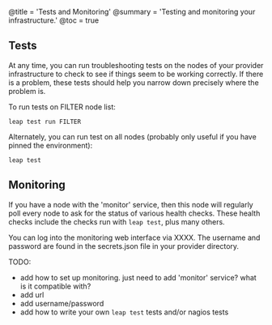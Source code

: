 @title = 'Tests and Monitoring'
@summary = 'Testing and monitoring your infrastructure.'
@toc = true

## Tests

At any time, you can run troubleshooting tests on the nodes of your provider infrastructure to check to see if things seem to be working correctly. If there is a problem, these tests should help you narrow down precisely where the problem is.

To run tests on FILTER node list:

    leap test run FILTER

Alternately, you can run test on all nodes (probably only useful if you have pinned the environment):

    leap test

## Monitoring

If you have a node with the 'monitor' service, then this node will regularly poll every node to ask for the status of various health checks. These health checks include the checks run with `leap test`, plus many others.

You can log into the monitoring web interface via XXXX. The username and password are found in the secrets.json file in your provider directory.

TODO:

* add how to set up monitoring. just need to add 'monitor' service? what is it compatible with?
* add url
* add username/password
* add how to write your own `leap test` tests and/or nagios tests

